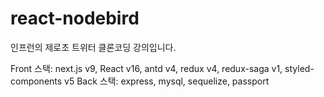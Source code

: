 # react-nodebird

인프런의 제로초 트위터 클론코딩 강의입니다.

Front 스택: next.js v9, React v16, antd v4, redux v4, redux-saga v1, styled-components v5
Back 스택: express, mysql, sequelize, passport
